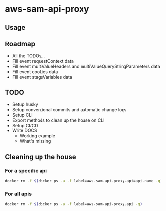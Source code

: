 # aws-sam-api-proxy

## Usage

## Roadmap

- All the TODOs...
- Fill event requestContext data
- Fill event multiValueHeaders and multiValueQueryStringParameters data
- Fill event cookies data
- Fill event stageVariables data

## TODO

- Setup husky
- Setup conventional commits and automatic change logs
- Setup CLI
- Export methods to clean up the house on CLI
- Setup CI/CD
- Write DOCS
  - Working example
  - What's missing

## Cleaning up the house

### For a specific api

```bash
docker rm -f $(docker ps -a -f label=aws-sam-api-proxy.api=api-name -q)
```

### For all apis

```bash
docker rm -f $(docker ps -a -f label=aws-sam-api-proxy.api -q)
```
